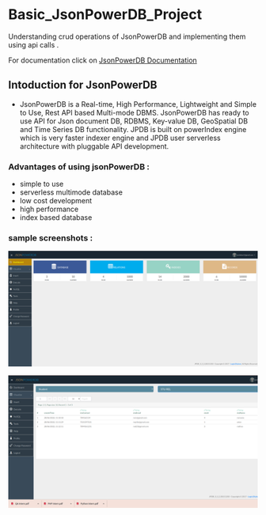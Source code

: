 # Basic_JsonPowerDB_Project
Understanding crud operations of JsonPowerDB and implementing them using api calls .

For documentation click on  [ JsonPowerDB Documentation](http://login2explore.com/jpdb/docs.html)
## Intoduction for JsonPowerDB 

- JsonPowerDB is a Real-time, High Performance, Lightweight and Simple to Use, Rest API based Multi-mode DBMS. JsonPowerDB has ready to use API for Json document DB, RDBMS, Key-value DB, GeoSpatial DB and Time Series DB functionality. JPDB  is built on powerIndex engine which is very faster indexer engine and JPDB user serverless architecture with  pluggable API development.



### Advantages of using jsonPowerDB :
- simple to use
- serverless multimode database
- low cost development
- high performance
- index based database 


### sample screenshots : 


![Dashboard](https://github.com/darkness4567/Basic_JsonPowerDB_Project/blob/master/Dashboard.png)

![Index Page](https://github.com/darkness4567/Basic_JsonPowerDB_Project/blob/master/records.png)

